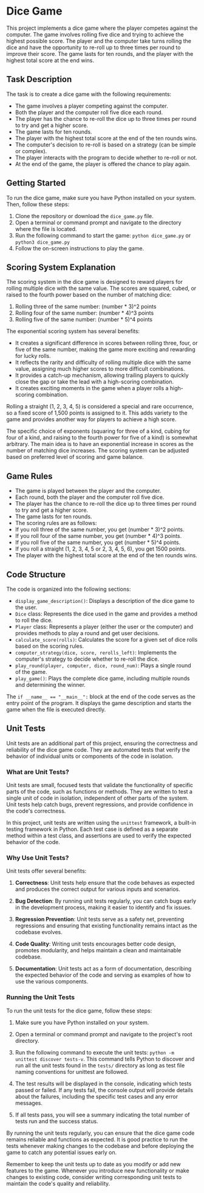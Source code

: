 # Dice Game

This project implements a dice game where the player competes against the computer. The game involves rolling five dice and trying to achieve the highest possible score. The player and the computer take turns rolling the dice and have the opportunity to re-roll up to three times per round to improve their score. The game lasts for ten rounds, and the player with the highest total score at the end wins.

## Task Description

The task is to create a dice game with the following requirements:

- The game involves a player competing against the computer.
- Both the player and the computer roll five dice each round.
- The player has the chance to re-roll the dice up to three times per round to try and get a higher score.
- The game lasts for ten rounds.
- The player with the highest total score at the end of the ten rounds wins.
- The computer's decision to re-roll is based on a strategy (can be simple or complex).
- The player interacts with the program to decide whether to re-roll or not.
- At the end of the game, the player is offered the chance to play again.

## Getting Started

To run the dice game, make sure you have Python installed on your system. Then, follow these steps:

1. Clone the repository or download the `dice_game.py` file.
2. Open a terminal or command prompt and navigate to the directory where the file is located.
3. Run the following command to start the game: `python dice_game.py` or `python3 dice_game.py`
4. Follow the on-screen instructions to play the game.

## Scoring System Explanation

The scoring system in the dice game is designed to reward players for rolling multiple dice with the same value. The scores are squared, cubed, or raised to the fourth power based on the number of matching dice:

1. Rolling three of the same number: (number * 3)^2 points
2. Rolling four of the same number: (number * 4)^3 points
3. Rolling five of the same number: (number * 5)^4 points

The exponential scoring system has several benefits:

- It creates a significant difference in scores between rolling three, four, or five of the same number, making the game more exciting and rewarding for lucky rolls.
- It reflects the rarity and difficulty of rolling multiple dice with the same value, assigning much higher scores to more difficult combinations.
- It provides a catch-up mechanism, allowing trailing players to quickly close the gap or take the lead with a high-scoring combination.
- It creates exciting moments in the game when a player rolls a high-scoring combination.

Rolling a straight (1, 2, 3, 4, 5) is considered a special and rare occurrence, so a fixed score of 1,500 points is assigned to it. This adds variety to the game and provides another way for players to achieve a high score.

The specific choice of exponents (squaring for three of a kind, cubing for four of a kind, and raising to the fourth power for five of a kind) is somewhat arbitrary. The main idea is to have an exponential increase in scores as the number of matching dice increases. The scoring system can be adjusted based on preferred level of scoring and game balance.

## Game Rules

- The game is played between the player and the computer.
- Each round, both the player and the computer roll five dice.
- The player has the chance to re-roll the dice up to three times per round to try and get a higher score.
- The game lasts for ten rounds.
- The scoring rules are as follows:
- If you roll three of the same number, you get (number * 3)^2 points.
- If you roll four of the same number, you get (number * 4)^3 points.
- If you roll five of the same number, you get (number * 5)^4 points.
- If you roll a straight (1, 2, 3, 4, 5 or 2, 3, 4, 5, 6), you get 1500 points.
- The player with the highest total score at the end of the ten rounds wins.

## Code Structure

The code is organized into the following sections:

- `display_game_description()`: Displays a description of the dice game to the user.
- `Dice` class: Represents the dice used in the game and provides a method to roll the dice.
- `Player` class: Represents a player (either the user or the computer) and provides methods to play a round and get user decisions.
- `calculate_score(rolls)`: Calculates the score for a given set of dice rolls based on the scoring rules.
- `computer_strategy(dice, score, rerolls_left)`: Implements the computer's strategy to decide whether to re-roll the dice.
- `play_round(player, computer, dice, round_num)`: Plays a single round of the game.
- `play_game()`: Plays the complete dice game, including multiple rounds and determining the winner.

The `if __name__ == "__main__":` block at the end of the code serves as the entry point of the program. It displays the game description and starts the game when the file is executed directly.


## Unit Tests

Unit tests are an additional part of this project, ensuring the correctness and reliability of the dice game code. They are automated tests that verify the behavior of individual units or components of the code in isolation.

### What are Unit Tests?

Unit tests are small, focused tests that validate the functionality of specific parts of the code, such as functions or methods. They are written to test a single unit of code in isolation, independent of other parts of the system. Unit tests help catch bugs, prevent regressions, and provide confidence in the code's correctness.

In this project, unit tests are written using the `unittest` framework, a built-in testing framework in Python. Each test case is defined as a separate method within a test class, and assertions are used to verify the expected behavior of the code.

### Why Use Unit Tests?

Unit tests offer several benefits:

1. **Correctness**: Unit tests help ensure that the code behaves as expected and produces the correct output for various inputs and scenarios.

2. **Bug Detection**: By running unit tests regularly, you can catch bugs early in the development process, making it easier to identify and fix issues.

3. **Regression Prevention**: Unit tests serve as a safety net, preventing regressions and ensuring that existing functionality remains intact as the codebase evolves.

4. **Code Quality**: Writing unit tests encourages better code design, promotes modularity, and helps maintain a clean and maintainable codebase.

5. **Documentation**: Unit tests act as a form of documentation, describing the expected behavior of the code and serving as examples of how to use the various components.

### Running the Unit Tests

To run the unit tests for the dice game, follow these steps:

1. Make sure you have Python installed on your system.

2. Open a terminal or command prompt and navigate to the project's root directory.

3. Run the following command to execute the unit tests: `python -m unittest discover tests-v`. This command tells Python to discover and run all the unit tests found in the `tests/` directory as long as test file naming conventions for unittest are followed.

4. The test results will be displayed in the console, indicating which tests passed or failed. If any tests fail, the console output will provide details about the failures, including the specific test cases and any error messages.

5. If all tests pass, you will see a summary indicating the total number of tests run and the success status.

By running the unit tests regularly, you can ensure that the dice game code remains reliable and functions as expected. It is good practice to run the tests whenever making changes to the codebase and before deploying the game to catch any potential issues early on.

Remember to keep the unit tests up to date as you modify or add new features to the game. Whenever you introduce new functionality or make changes to existing code, consider writing corresponding unit tests to maintain the code's quality and reliability.